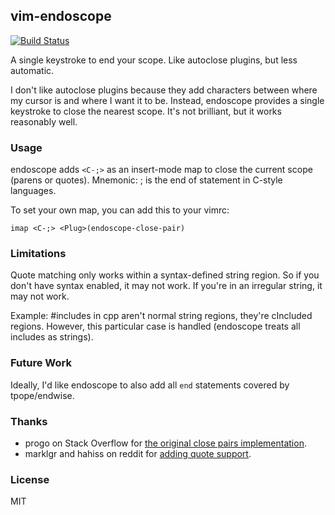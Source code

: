 ## vim-endoscope

[![Build Status](https://api.travis-ci.org/idbrii/vim-endoscope.svg)](https://travis-ci.org/idbrii/vim-endoscope)

A single keystroke to end your scope. Like autoclose plugins, but less
automatic.

I don't like autoclose plugins because they add characters between where my
cursor is and where I want it to be. Instead, endoscope provides a single
keystroke to close the nearest scope. It's not brilliant, but it works
reasonably well.


### Usage

endoscope adds `<C-;>` as an insert-mode map to close the current scope (parens
or quotes). Mnemonic: ; is the end of statement in C-style languages.

To set your own map, you can add this to your vimrc:

    imap <C-;> <Plug>(endoscope-close-pair)


### Limitations

Quote matching only works within a syntax-defined string region. So if you
don't have syntax enabled, it may not work. If you're in an irregular string,
it may not work.

Example: #includes in cpp aren't normal string regions, they're cIncluded
regions. However, this particular case is handled (endoscope treats all
includes as strings).


### Future Work

Ideally, I'd like endoscope to also add all `end` statements covered by tpope/endwise.


### Thanks

* progo on Stack Overflow for [the original close pairs implementation](1).
* marklgr and hahiss on reddit for [adding quote support](2).


### License

MIT

[1]: http://stackoverflow.com/a/6080996/79125
[2]: http://www.reddit.com/r/vim/comments/2lnwqy/map_to_close_current_quote_bracket_or_paren/
